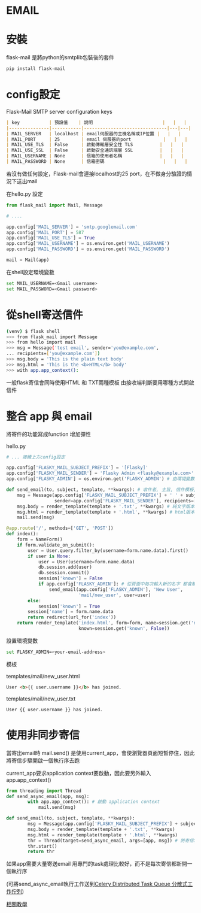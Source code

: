 # EMAIL

# 安裝

flask-mail 是將python的smtplib包裝後的套件

```python
pip install flask-mail
```

# config設定

Flask-Mail SMTP server configuration keys

```markdown
| key           | 預設值    | 說明                          |   |   |
|---------------|-----------|-------------------------------|---|---|
| MAIL_SERVER   | localhost | email伺服器的主機名稱或IP位置 |   |   |
| MAIL_PORT     | 25        | email 伺服器的port            |   |   |
| MAIL_USE_TLS  | False     | 啟動傳輸層安全性 TLS          |   |   |
| MAIL_USE_SSL  | False     | 啟動安全通訊端層 SSL          |   |   |
| MAIL_USERNAME | None      | 信箱的使用者名稱              |   |   |
| MAIL_PASSWORD | None      | 信箱密碼                      |   |   |
```

若沒有做任何設定，Flask-mail會連接localhost的25 port，在不做身分驗證的情況下送出mail

在hello.py 設定

```python
from flask_mail import Mail, Message

# ....

app.config['MAIL_SERVER'] = 'smtp.googlemail.com'
app.config['MAIL_PORT'] = 587
app.config['MAIL_USE_TLS'] = True
app.config['MAIL_USERNAME'] = os.environ.get('MAIL_USERNAME')
app.config['MAIL_PASSWORD'] = os.environ.get('MAIL_PASSWORD')

mail = Mail(app)
```

在shell設定環境變數

```bash
set MAIL_USERNAME=<Gmail username>
set MAIL_PASSWORD=<Gmail password>
```

# 從shell寄送信件

```bash
(venv) $ flask shell
>>> from flask_mail import Message
>>> from hello import mail
>>> msg = Message('test email', sender='you@example.com',
... recipients=['you@example.com'])
>>> msg.body = 'This is the plain text body'
>>> msg.html = 'This is the <b>HTML</b> body'
>>> with app.app_context():
```

一般flask寄信會同時使用HTML 和 TXT兩種模板
由接收端判斷要用哪種方式開啟信件

# 整合 app 與 email

將寄件的功能寫成function 增加彈性

hello.py

```python
# ... 接續上方config設定

app.config['FLASKY_MAIL_SUBJECT_PREFIX'] = '[Flasky]'
app.config['FLASKY_MAIL_SENDER'] = 'Flasky Admin <flasky@example.com>'
app.config['FLASKY_ADMIN'] = os.environ.get('FLASKY_ADMIN') # 由環境變數提供收件者

def send_email(to, subject, template, **kwargs): # 收件者, 主旨, 信件模板, 其他模板用的參數
    msg = Message(app.config['FLASKY_MAIL_SUBJECT_PREFIX'] + ' ' + subject,
                  sender=app.config['FLASKY_MAIL_SENDER'], recipients=[to])
    msg.body = render_template(template + '.txt', **kwargs) # 純文字版本
    msg.html = render_template(template + '.html', **kwargs) # html版本
    mail.send(msg)

@app.route('/', methods=['GET', 'POST'])
def index():
    form = NameForm()
    if form.validate_on_submit():
        user = User.query.filter_by(username=form.name.data).first()
        if user is None:
            user = User(username=form.name.data)
            db.session.add(user)
            db.session.commit()
            session['known'] = False
            if app.config['FLASKY_ADMIN']: # 從頁面中每次輸入新的名字 都會觸發一次寄信 (#接續表單與資料庫內容)
                send_email(app.config['FLASKY_ADMIN'], 'New User',
                           'mail/new_user', user=user)
        else:
            session['known'] = True
        session['name'] = form.name.data
        return redirect(url_for('index'))
    return render_template('index.html', form=form, name=session.get('name'),
                           known=session.get('known', False))
```

設置環境變數

```bash
set FLASKY_ADMIN=<your-email-address>
```

模板

templates/mail/new_user.html

```html
User <b>{{ user.username }}</b> has joined.
```

templates/mail/new_user.txt

```
User {{ user.username }} has joined.
```

# 使用非同步寄信

當寄出email時 mail.send() 是使用current_app，會使瀏覽器頁面短暫停住，因此將寄信步驟開啟一個執行序去跑

current_app要求application context要啟動，因此要另外輸入app.app_context() 

```python
from threading import Thread
def send_async_email(app, msg):
		with app.app_context(): # 啟動 application context
			mail.send(msg)

def send_email(to, subject, template, **kwargs):
		msg = Message(app.config['FLASKY_MAIL_SUBJECT_PREFIX'] + subject, sender=app.config['FLASKY_MAIL_SENDER'], recipients=[to])
		msg.body = render_template(template + '.txt', **kwargs)
		msg.html = render_template(template + '.html', **kwargs)
		thr = Thread(target=send_async_email, args=[app, msg]) # 將寄信function 放入新的執行序 執行
		thr.start() 
		return thr
```

如果app需要大量寄送email 用專門的task處理比較好，而不是每次寄信都新開一個執行序

(可將send_async_email執行工作送到[Celery Distributed Task Queue 分散式工作佇列](https://docs.celeryproject.org/en/stable/))

[相關教學](http://puremonkey2010.blogspot.com/2018/01/python-celery-distributed-task-queue.html)
